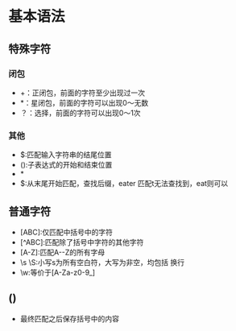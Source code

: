 #  基本语法

## 特殊字符
### 闭包
- +：正闭包，前面的字符至少出现过一次
- *：星闭包，前面的字符可以出现0～无数
- ？：选择，前面的字符可以出现0～1次
### 其他
- $:匹配输入字符串的结尾位置
- ():子表达式的开始和结束位置
- \*
- $:从末尾开始匹配，查找后缀，eater 匹配t无法查找到，eat则可以

## 普通字符
- \[ABC\]:仅匹配中括号中的字符
- \[^ABC\]:匹配除了括号中字符的其他字符
- \[A-Z\]:匹配A--Z的所有字母
- \\s \\S:小写s为所有空白符，大写为非空，均包括 换行
- \\w:等价于\[A-Za-z0-9_\]

## ()
- 最终匹配之后保存括号中的内容
